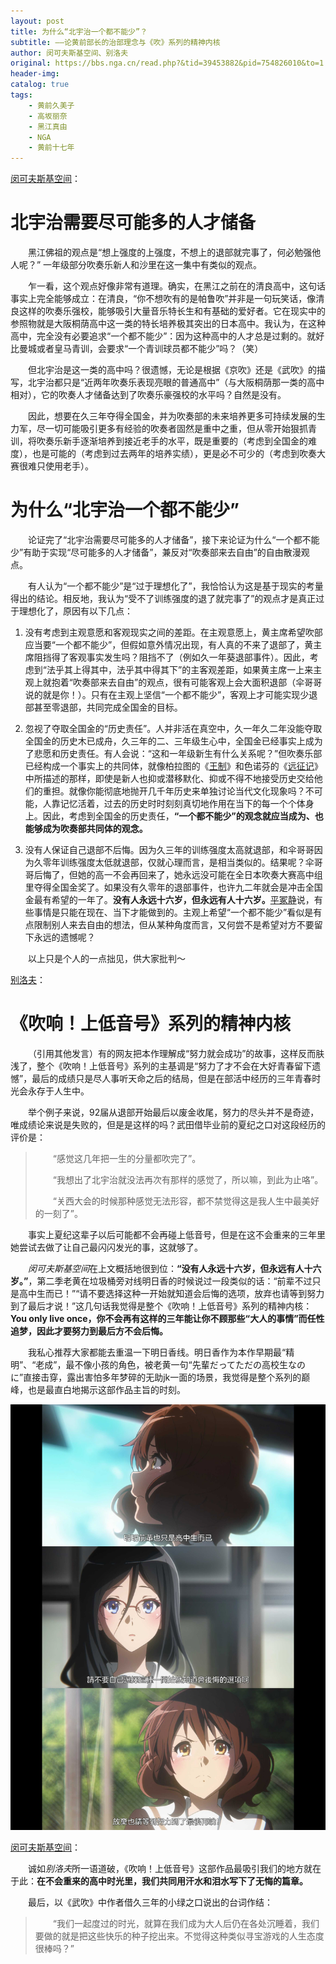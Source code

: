 ```yaml
---
layout: post
title: 为什么“北宇治一个都不能少”？
subtitle: ——论黄前部长的治部理念与《吹》系列的精神内核
author: 闵可夫斯基空间、别洛夫
original: https://bbs.nga.cn/read.php?&tid=39453882&pid=754826010&to=1
header-img: 
catalog: true
tags:
    - 黄前久美子
    - 高坂丽奈
    - 黑江真由
    - NGA
    - 黄前十七年
---
```

[闵可夫斯基空间](https://bbs.nga.cn/read.php?&tid=39453882&pid=754826010&to=1)：

# 北宇治需要尽可能多的人才储备

&emsp;&emsp;黑江佛祖的观点是“想上强度的上强度，不想上的退部就完事了，何必勉强他人呢？” 一年级部分吹奏乐新人和沙里在这一集中有类似的观点。

&emsp;&emsp;乍一看，这个观点好像非常有道理。确实，在黑江之前在的清良高中，这句话事实上完全能够成立：在清良，“你不想吹有的是帕鲁吹”并非是一句玩笑话，像清良这样的吹奏乐强校，能够吸引大量音乐特长生和有基础的爱好者。它在现实中的参照物就是大阪桐荫高中这一类的特长培养极其突出的日本高中。我认为，在这种高中，完全没有必要追求“一个都不能少”：因为这种高中的人才总是过剩的。就好比曼城或者皇马青训，会要求“一个青训球员都不能少”吗？（笑）

&emsp;&emsp;但北宇治是这一类的高中吗？很遗憾，无论是根据《京吹》还是《武吹》的描写，北宇治都只是“近两年吹奏乐表现亮眼的普通高中”（与大阪桐荫那一类的高中相对），它的吹奏人才储备达到了吹奏乐豪强校的水平吗？自然是没有。

&emsp;&emsp;因此，想要在久三年夺得全国金，并为吹奏部的未来培养更多可持续发展的生力军，尽一切可能吸引更多有经验的吹奏者固然是重中之重，但从零开始狠抓青训，将吹奏乐新手逐渐培养到接近老手的水平，既是重要的（考虑到全国金的难度），也是可能的（考虑到过去两年的培养实绩），更是必不可少的（考虑到吹奏大赛很难只使用老手）。

# 为什么“北宇治一个都不能少”

&emsp;&emsp;论证完了“北宇治需要尽可能多的人才储备”，接下来论证为什么“一个都不能少”有助于实现“尽可能多的人才储备”，兼反对“吹奏部来去自由”的自由散漫观点。

&emsp;&emsp;有人认为“一个都不能少”是“过于理想化了”，我恰恰认为这是基于现实的考量得出的结论。相反地，我认为“受不了训练强度的退了就完事了”的观点才是真正过于理想化了，原因有以下几点：

1. 没有考虑到主观意愿和客观现实之间的差距。在主观意愿上，黄主席希望吹部应当要“一个都不能少”，但假如意外情况出现，有人真的不来了退部了，黄主席阻挡得了客观事实发生吗？阻挡不了（例如久一年葵退部事件）。因此，考虑到“法乎其上得其中，法乎其中得其下”的主客观差距，如果黄主席一上来主观上就抱着“吹奏部来去自由”的观点，很有可能客观上会大面积退部（伞哥哥说的就是你！）。只有在主观上坚信“一个都不能少”，客观上才可能实现少退部甚至零退部，共同完成全国金的目标。

2. 忽视了夺取全国金的“历史责任”。人并非活在真空中，久一年久二年没能夺取全国金的历史木已成舟，久三年的二、三年级生心中，全国金已经事实上成为了悲愿和历史责任。有人会说：“这和一年级新生有什么关系呢？”但吹奏乐部已经构成一个事实上的共同体，就像柏拉图的《[王制](https://baike.baidu.com/item/%E7%90%86%E6%83%B3%E5%9B%BD/3910)》和色诺芬的《[远征记](https://baike.baidu.com/item/%E8%BF%9C%E5%BE%81%E8%AE%B0)》中所描述的那样，即使是新人也抑或潜移默化、抑或不得不地接受历史交给他们的重担。就像你能彻底地抛开几千年历史来单独讨论当代文化现象吗？不可能，人靠记忆活着，过去的历史时时刻刻真切地作用在当下的每一个个体身上。因此，考虑到全国金的历史责任，**“一个都不能少”的观念就应当成为、也能够成为吹奏部共同体的观念。**

3. 没有人保证自己退部不后悔。因为久三年的训练强度太高就退部，和伞哥哥因为久零年训练强度太低就退部，仅就心理而言，是相当类似的。结果呢？伞哥哥后悔了，但她的高一不会再回来了，她永远没可能在全日本吹奏大赛高中组里夺得全国金奖了。如果没有久零年的退部事件，也许九二年就会是冲击全国金最有希望的一年了。**没有人永远十六岁，但永远有人十六岁。**[平冢静](https://zh.moegirl.org.cn/zh-hans/%E5%B9%B3%E5%86%A2%E9%9D%99)说，有些事情是只能在现在、当下才能做到的。主观上希望“一个都不能少”看似是有点限制别人来去自由的想法，但从某种角度而言，又何尝不是希望对方不要留下永远的遗憾呢？

&emsp;&emsp;以上只是个人的一点拙见，供大家批判～

[别洛夫](https://bbs.nga.cn/read.php?&tid=39453882&pid=754990996&to=1)：

# 《吹响！上低音号》系列的精神内核

&emsp;&emsp;（引用其他发言）有的网友把本作理解成“努力就会成功”的故事，这样反而肤浅了，整个《吹响！上低音号》系列的主基调是“努力了才不会在大好青春留下遗憾”，最后的成绩只是尽人事听天命之后的结局，但是在部活中经历的三年青春时光会永存于人生中。

&emsp;&emsp;举个例子来说，92届从退部开始最后以废金收尾，努力的尽头并不是奇迹，唯成绩论来说是失败的，但是是这样的吗？武田借毕业前的夏纪之口对这段经历的评价是：

>&emsp;&emsp;“感觉这几年把一生的分量都吹完了”。
>
>&emsp;&emsp;“我想出了北宇治就没法再次有那样的感觉了，所以嘛，到此为止咯”。
>
>&emsp;&emsp;“关西大会的时候那种感觉无法形容，都不禁觉得这是我人生中最美好的一刻了”。

&emsp;&emsp;事实上夏纪这辈子以后可能都不会再碰上低音号，但是在这不会重来的三年里她尝试去做了让自己最闪闪发光的事，这就够了。

&emsp;&emsp;*闵可夫斯基空间*在上文概括地很到位：**“没有人永远十六岁，但永远有人十六岁。”**，第二季老黄在垃圾桶旁对线明日香的时候说过一段类似的话：“前辈不过只是高中生而已！”“请不要选择这种一开始就知道会后悔的选项，放弃也请等到努力到了最后才说！”这几句话我觉得是整个《吹响！上低音号》系列的精神内核：**You only live once，你不会再有这样的三年能让你不顾那些“大人的事情”而任性追梦，因此才要努力到最后方不会后悔。**

&emsp;&emsp;我私心推荐大家都能去重温一下明日香线。明日香作为本作早期最“精明”、“老成”，最不像小孩的角色，被老黄一句“先輩だってただの高校生なのに”直接击穿，露出害怕多年梦碎的无助jk一面的场景，我觉得是整个系列的巅峰，也是最直白地揭示这部作品主旨的时刻。

![久美子对明日香](/images/S3E03thinking1/久美子对明日香.jpg)

[闵可夫斯基空间](https://bbs.nga.cn/read.php?pid=755192269&opt=128)：

&emsp;&emsp;诚如*别洛夫*所一语道破，《吹响！上低音号》这部作品最吸引我们的地方就在于此：**在不会重来的高中时光里，我们共同用汗水和泪水写下了无悔的篇章。**

&emsp;&emsp;最后，以《武吹》中作者借久三年的小绿之口说出的台词作结：

>&emsp;&emsp;“我们一起度过的时光，就算在我们成为大人后仍在各处沉睡着，我们要做的就是把这些快乐的种子挖出来。不觉得这种类似寻宝游戏的人生态度很棒吗？”